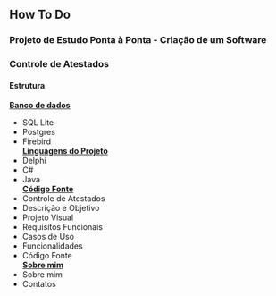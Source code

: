 ## How To Do  
### Projeto de Estudo Ponta à Ponta - Criação de um Software  
### Controle de Atestados  

#### Estrutura  

[**Banco de dados**](database/database.md)  
* SQL Lite  
* Postgres  
* Firebird  
[**Linguagens do Projeto**](project_languages/project_languages.md)  
* Delphi  
* C#  
* Java  
[**Código Fonte**](project_code/project_code.md)  
* Controle de Atestados  
* Descrição e Objetivo  
* Projeto Visual  
* Requisitos Funcionais  
* Casos de Uso  
* Funcionalidades  
* Código Fonte  
[**Sobre mim**](about/about.md)  
* Sobre mim  
* Contatos  
